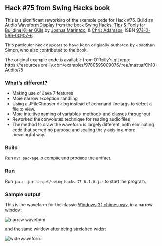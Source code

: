 Hack #75 from Swing Hacks book
--

This is a significant reworking of the example code for Hack #75, Build an Audio Waveform Display
from the book [Swing Hacks: Tips & Tools for Building Killer GUIs](http://www.oreilly.com/catalog/swinghks/)
by [Joshua Marinacci](https://twitter.com/joshmarinacci) & [Chris Adamson](https://twitter.com/invalidname),
ISBN [978-0-596-00907-6](https://www.worldcat.org/search?q=bn%3A978-0-596-00907-6).

This particular hack appears to have been originally authored by Jonathan Simon, who also contributed to the book.

The original example code is available from O'Reilly's git repo: 
https://resources.oreilly.com/examples/9780596009076/tree/master/Ch10-Audio/75

### What's different?
* Making use of Java 7 features
* More narrow exception handling
* Using a JFileChooser dialog instead of command line args to select a file to view.
* More intuitive naming of variables, methods, and classes throughout
* Reworked the convoluted technique for reading audio files
* The method to draw the waveform is largely different, both
eliminating code that served no purpose and scaling the y axis in a more meaningful way.

### Build
Run ```mvn package``` to compile and produce the artifact.

### Run
Run ```java -jar target/swing-hacks-75-0.1.0.jar``` to start the program.

### Sample output

This is the waveform for the classic [Windows 3.1 chimes.wav](https://www.youtube.com/watch?v=nH3y5_t3JRw), in a narrow window:

![narrow waveform](site/resources/images/chimes-narrow.png)

and the same window after being stretched wider:

![wide waveform](site/resources/images/chimes-wide.png)
